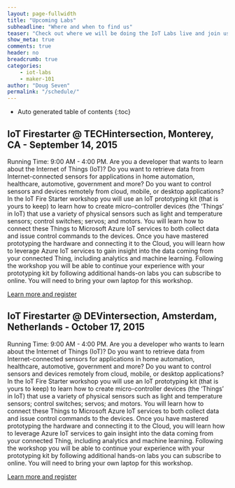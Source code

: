 ```yaml
---
layout: page-fullwidth
title: "Upcoming Labs"
subheadline: "Where and when to find us"
teaser: "Check out where we will be doing the IoT Labs live and join us for a fun filled few hours."
show_meta: true
comments: true
header: no
breadcrumb: true
categories:
    - iot-labs
    - maker-101
author: "Doug Seven"
permalink: "/schedule/"
---
```


*  Auto generated table of contents
{:toc}

## IoT Firestarter @ TECHintersection, Monterey, CA - September 14, 2015
Running Time: 9:00 AM - 4:00 PM. Are you a developer that wants to learn about the Internet of Things (IoT)? Do you want to retrieve data from Internet-connected sensors for applications in home automation, healthcare, automotive, government and more? Do you want to control sensors and devices remotely from cloud, mobile, or desktop applications? In the IoT Fire Starter workshop you will use an IoT prototyping kit (that is yours to keep) to learn how to create micro-controller devices (the ‘Things’ in IoT) that use a variety of physical sensors such as light and temperature sensors; control switches; servos; and motors. You will learn how to connect these Things to Microsoft Azure IoT services to both collect data and issue control commands to the devices. Once you have mastered prototyping the hardware and connecting it to the Cloud, you will learn how to leverage Azure IoT services to gain insight into the data coming from your connected Thing, including analytics and machine learning. Following the workshop you will be able to continue your experience with your prototyping kit by following additional hands-on labs you can subscribe to online. You will need to bring your own laptop for this workshop.

[Learn more and register](https://techintersection.com/workshops.html)

## IoT Firestarter @ DEVintersection, Amsterdam, Netherlands - October 17, 2015
Running Time: 9:00 AM - 4:00 PM. Are you a developer who wants to learn about the Internet of Things (IoT)? Do you want to retrieve data from Internet-connected sensors for applications in home automation, healthcare, automotive, government and more? Do you want to control sensors and devices remotely from cloud, mobile, or desktop applications? In the IoT Fire Starter workshop you will use an IoT prototyping kit (that is yours to keep) to learn how to create micro-controller devices (the ‘Things’ in IoT) that use a variety of physical sensors such as light and temperature sensors; control switches; servos; and motors. You will learn how to connect these Things to Microsoft Azure IoT services to both collect data and issue control commands to the devices. Once you have mastered prototyping the hardware and connecting it to the Cloud, you will learn how to leverage Azure IoT services to gain insight into the data coming from your connected Thing, including analytics and machine learning. Following the workshop you will be able to continue your experience with your prototyping kit by following additional hands-on labs you can subscribe to online. You will need to bring your own laptop for this workshop.

[Learn more and register](http://www.devintersectioneurope.com/Sessions/Workshops)